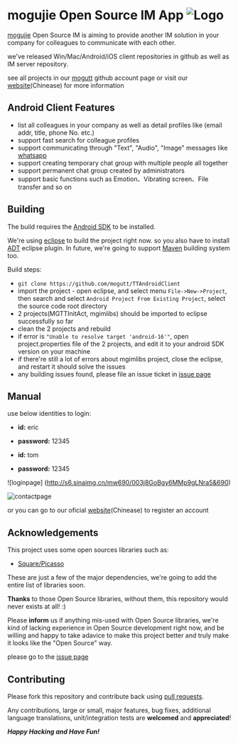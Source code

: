 # mogujie Open Source IM App  ![Logo](https://avatars2.githubusercontent.com/u/8542441?v=2&s=200)

[mogujie](http://www.mogujie.com) Open Source IM is aiming to provide another IM solution in your company for colleagues to communicate with each other. 

we've released Win/Mac/Android/iOS  client repositories in github as well as IM server repository.

see all projects in our [mogutt](https://github.com/mogutt) github account page or visit our [ website](http://tt.mogu.io/)(Chinease) for more information

## Android Client Features
* list all colleagues in your company as well as detail profiles like (email addr, title, phone No. etc.)
* support fast search for colleague profiles
* support communicating through "Text", "Audio", "Image" messages like [whatsapp](http://www.whatsapp.com/) 
* support creating temporary chat group with multiple people all together
* support permanent chat group created by administrators
* support basic functions such as Emotion、Vibrating screen、File transfer and so on


## Building

The build requires the [Android SDK](http://developer.android.com/sdk/index.html)
to be installed.

We're using [eclipse](https://www.eclipse.org/home/index.php) to build the project right now. so you also have to install [ADT](http://developer.android.com/tools/sdk/eclipse-adt.html) eclipse plugin.
In future, we're going to support [Maven](http://maven.apache.org/) building system too.

Build steps:
* `git clone https://github.com/mogutt/TTAndroidClient`
* import the project -  open eclipse, and select menu `File->New->Project`, then search and select  `Android Project From Existing Project`, select the source code root directory
* 2 projects(MGTTInitAct, mgimlibs) should be imported to eclipse successfully so far
* clean the 2 projects and rebuild 
* if error is `"Unable to resolve target 'android-16'"`, open project.properties file of the 2 projects, and edit it to your android SDK version on your machine
* if there're still a lot of errors about mgimlibs project, close the eclipse, and restart it should solve the issues
* any building issues found, please file an issue ticket in [issue page](https://github.com/mogutt/TTAndroidClient/issues)


## Manual
use below identities to login:
* **id:** eric
* **password:** 12345

* **id:** tom
* **password:** 12345


![loginpage] (http://s6.sinaimg.cn/mw690/003j8GoBgy6MMp9gLNra5&690)

![contactpage](http://s9.sinaimg.cn/mw690/003j8GoBgy6MMp9dHmM38&690)

or you can go to our oficial [website](http://tt.mogu.io/home/sign)(Chinease) to register an account


## Acknowledgements

This project uses some open sources libraries such as:
* [Square/Picasso](https://github.com/square/picasso)


These are just a few of the major dependencies, we're going to add the entire list of libraries soon.

**Thanks** to those Open Source libraries, without them, this repository would never exists at all! :)

Please **inform** us if anything mis-used with Open Source libraries, we're kind of lacking experience in Open Source development right now, and be willing and happy to take adavice to make this project better and truly make it looks like the "Open Source" way. 

please go to the [issue page](https://github.com/mogutt/TTAndroidClient/issues)

## Contributing

Please fork this repository and contribute back using
[pull requests](https://github.com/github/android/pulls).

Any contributions, large or small, major features, bug fixes, additional
language translations, unit/integration tests are **welcomed** and **appreciated**!


***Happy Hacking and Have Fun!***
